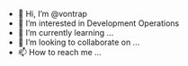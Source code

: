 - 👋 Hi, I’m @vontrap
- 👀 I’m interested in Development Operations
- 🌱 I’m currently learning ...
- 💞️ I’m looking to collaborate on ...
- 📫 How to reach me ...

<!---
vontrap/vontrap is a ✨ special ✨ repository because its `README.md` (this file) appears on your GitHub profile.
You can click the Preview link to take a look at your changes.
--->
